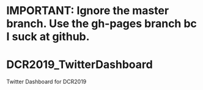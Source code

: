 # IMPORTANT: Ignore the master branch.  Use the gh-pages branch bc I suck at github.


# DCR2019_TwitterDashboard
Twitter Dashboard for DCR2019
